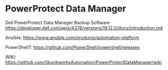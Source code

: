 # PowerProtect Data Manager
Dell PowerProtect Data Manager Backup Software
https://developer.dell.com/apis/4378/versions/19.12.0/docs/introduction.md

Ansible:
https://www.ansible.com/products/automation-platform

PowerShell7: 
https://github.com/PowerShell/powershell/releases

WIKI:
https://github.com/SkunkworksAutomation/PowerProtectDataManager/wiki
